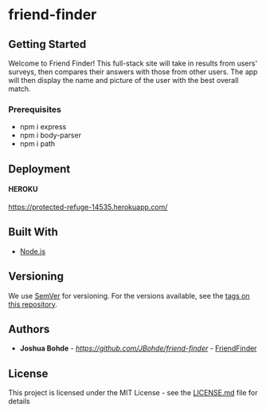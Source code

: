 # friend-finder

## Getting Started

Welcome to Friend Finder! This full-stack site will take in results from users' surveys, then compares their answers with those from other users. The app will then display the name and picture of the user with the best overall match. 

### Prerequisites

* npm i express
* npm i body-parser
* npm i path

## Deployment

#### HEROKU
https://protected-refuge-14535.herokuapp.com/

## Built With

* [Node.js](https://nodejs.org/en/docs/)

## Versioning

We use [SemVer](http://semver.org/) for versioning. For the versions available, see the [tags on this repository](https://github.com/your/project/tags). 

## Authors

* **Joshua Bohde** - *https://github.com/JBohde/friend-finder* - [FriendFinder](https://github.com/JBohde/friend-finder)

## License

This project is licensed under the MIT License - see the [LICENSE.md](LICENSE.md) file for details

